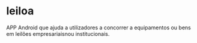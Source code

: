 # leiloa
 APP Android que ajuda a utilizadores a concorrer a equipamentos ou bens em leilões empresariaisnou institucionais.
